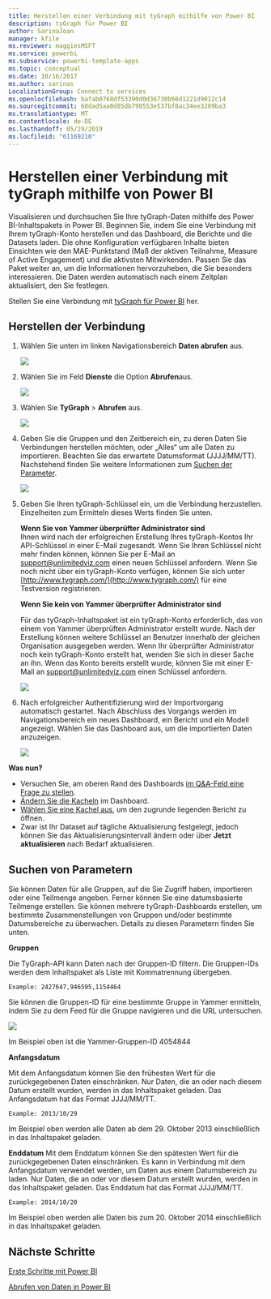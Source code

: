 ```yaml
---
title: Herstellen einer Verbindung mit tyGraph mithilfe von Power BI
description: tyGraph für Power BI
author: SarinaJoan
manager: kfile
ms.reviewer: maggiesMSFT
ms.service: powerbi
ms.subservice: powerbi-template-apps
ms.topic: conceptual
ms.date: 10/16/2017
ms.author: sarinas
LocalizationGroup: Connect to services
ms.openlocfilehash: bafab0768df53390d0d36730b66d1221d9012c14
ms.sourcegitcommit: 60dad5aa0d85db790553e537bf8ac34ee3289ba3
ms.translationtype: MT
ms.contentlocale: de-DE
ms.lasthandoff: 05/29/2019
ms.locfileid: "61169210"
---
```

# <a name="connect-to-tygraph--with-power-bi"></a>Herstellen einer Verbindung mit tyGraph mithilfe von Power BI
Visualisieren und durchsuchen Sie Ihre tyGraph-Daten mithilfe des Power BI-Inhaltspakets in Power BI. Beginnen Sie, indem Sie eine Verbindung mit Ihrem tyGraph-Konto herstellen und das Dashboard, die Berichte und die Datasets laden. Die ohne Konfiguration verfügbaren Inhalte bieten Einsichten wie den MAE-Punktstand (Maß der aktiven Teilnahme, Measure of Active Engagement) und die aktivsten Mitwirkenden. Passen Sie das Paket weiter an, um die Informationen hervorzuheben, die Sie besonders interessieren.  Die Daten werden automatisch nach einem Zeitplan aktualisiert, den Sie festlegen.

Stellen Sie eine Verbindung mit [tyGraph für Power BI](https://app.powerbi.com/getdata/services/tygraph) her.

## <a name="how-to-connect"></a>Herstellen der Verbindung
1. Wählen Sie unten im linken Navigationsbereich **Daten abrufen** aus.
   
   ![](media/service-connect-to-tygraph/getdata.png)
2. Wählen Sie im Feld **Dienste** die Option **Abrufen**aus.
   
   ![](media/service-connect-to-tygraph/services.png)
3. Wählen Sie **TyGraph** \> **Abrufen** aus.
   
   ![](media/service-connect-to-tygraph/tygraph.png)
4. Geben Sie die Gruppen und den Zeitbereich ein, zu deren Daten Sie Verbindungen herstellen möchten, oder „Alles“ um alle Daten zu importieren. Beachten Sie das erwartete Datumsformat (JJJJ/MM/TT). Nachstehend finden Sie weitere Informationen zum [Suchen der Parameter](#FindingParams).
   
   ![](media/service-connect-to-tygraph/parameters.png)
5. Geben Sie Ihren tyGraph-Schlüssel ein, um die Verbindung herzustellen. Einzelheiten zum Ermitteln dieses Werts finden Sie unten.
   
    **Wenn Sie von Yammer überprüfter Administrator sind**  
    Ihnen wird nach der erfolgreichen Erstellung Ihres tyGraph-Kontos Ihr API-Schlüssel in einer E-Mail zugesandt. Wenn Sie Ihren Schlüssel nicht mehr finden können, können Sie per E-Mail an support@unlimitedviz.com einen neuen Schlüssel anfordern. Wenn Sie noch nicht über ein tyGraph-Konto verfügen, können Sie sich unter [http://www.tygraph.com/](http://www.tygraph.com/) für eine Testversion registrieren. 
   
    **Wenn Sie kein von Yammer überprüfter Administrator sind**
   
    Für das tyGraph-Inhaltspaket ist ein tyGraph-Konto erforderlich, das von einem von Yammer überprüften Administrator erstellt wurde. Nach der Erstellung können weitere Schlüssel an Benutzer innerhalb der gleichen Organisation ausgegeben werden. Wenn Ihr überprüfter Administrator noch kein tyGraph-Konto erstellt hat, wenden Sie sich in dieser Sache an ihn. Wenn das Konto bereits erstellt wurde, können Sie mit einer E-Mail an <support@unlimitedviz.com> einen Schlüssel anfordern.
   
    ![](media/service-connect-to-tygraph/creds.png)
6. Nach erfolgreicher Authentifizierung wird der Importvorgang automatisch gestartet. Nach Abschluss des Vorgangs werden im Navigationsbereich ein neues Dashboard, ein Bericht und ein Modell angezeigt. Wählen Sie das Dashboard aus, um die importierten Daten anzuzeigen.
   
    ![](media/service-connect-to-tygraph/dashboard.png)

**Was nun?**

* Versuchen Sie, am oberen Rand des Dashboards [im Q&A-Feld eine Frage zu stellen](consumer/end-user-q-and-a.md).
* [Ändern Sie die Kacheln](service-dashboard-edit-tile.md) im Dashboard.
* [Wählen Sie eine Kachel aus](consumer/end-user-tiles.md), um den zugrunde liegenden Bericht zu öffnen.
* Zwar ist Ihr Dataset auf tägliche Aktualisierung festgelegt, jedoch können Sie das Aktualisierungsintervall ändern oder über **Jetzt aktualisieren** nach Bedarf aktualisieren.

<a name="FindingParams"></a>

## <a name="finding-parameters"></a>Suchen von Parametern
Sie können Daten für alle Gruppen, auf die Sie Zugriff haben, importieren oder eine Teilmenge angeben. Ferner können Sie eine datumsbasierte Teilmenge erstellen. Sie können mehrere tyGraph-Dashboards erstellen, um bestimmte Zusammenstellungen von Gruppen und/oder bestimmte Datumsbereiche zu überwachen. Details zu diesen Parametern finden Sie unten.

**Gruppen**

Die TyGraph-API kann Daten nach der Gruppen-ID filtern. Die Gruppen-IDs werden dem Inhaltspaket als Liste mit Kommatrennung übergeben. 

    Example: 2427647,946595,1154464


Sie können die Gruppen-ID für eine bestimmte Gruppe in Yammer ermitteln, indem Sie zu dem Feed für die Gruppe navigieren und die URL untersuchen.

![](media/service-connect-to-tygraph/yammer.png)

Im Beispiel oben ist die Yammer-Gruppen-ID 4054844

**Anfangsdatum**

Mit dem Anfangsdatum können Sie den frühesten Wert für die zurückgegebenen Daten einschränken. Nur Daten, die an oder nach diesem Datum erstellt wurden, werden in das Inhaltspaket geladen. Das Anfangsdatum hat das Format JJJJ/MM/TT. 

    Example: 2013/10/29

Im Beispiel oben werden alle Daten ab dem 29. Oktober 2013 einschließlich in das Inhaltspaket geladen. 

**Enddatum** Mit dem Enddatum können Sie den spätesten Wert für die zurückgegebenen Daten einschränken. Es kann in Verbindung mit dem Anfangsdatum verwendet werden, um Daten aus einem Datumsbereich zu laden. Nur Daten, die an oder vor diesem Datum erstellt wurden, werden in das Inhaltspaket geladen. Das Enddatum hat das Format JJJJ/MM/TT. 

    Example: 2014/10/20

Im Beispiel oben werden alle Daten bis zum 20. Oktober 2014 einschließlich in das Inhaltspaket geladen. 

## <a name="next-steps"></a>Nächste Schritte
[Erste Schritte mit Power BI](service-get-started.md)

[Abrufen von Daten in Power BI](service-get-data.md)

